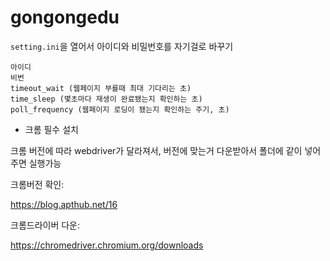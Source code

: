 # gongongedu

`setting.ini`을 열어서 아이디와 비밀번호를 자기걸로 바꾸기

```
아이디
비번
timeout_wait (웹페이지 부를때 최대 기다리는 초)
time_sleep (몇초마다 재생이 완료됐는지 확인하는 초)
poll_frequency (웹페이지 로딩이 됐는지 확인하는 주기, 초)
```





* 크롬 필수 설치



크롬 버전에 따라 webdriver가 달라져서, 버전에 맞는거 다운받아서 폴더에 같이 넣어주면 실행가능

크롬버전 확인:

https://blog.apthub.net/16

크롬드라이버 다운:

https://chromedriver.chromium.org/downloads
